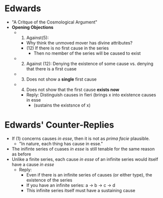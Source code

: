 Edwards
=======
- "A Critque of the Cosmological Argument"
- **Opening Objections**
    * 1) Against(5):
        - Why think the unmoved mover has divine attributes?
        - (12) If there is no first cause in the series
            * Then no member of the series will be caused to exist
    * 2) Against (12): Denying the existence of some cause vs. denying that there is a first cuase
    * 3) Does not show a **single** first cause
    * 4) Does not show that the first cause **exists now**
        - Reply: Distinguish causes in fieri (brings x into existence causes in esse
            * (sustains the existsnce of x)

Edwards' Counter-Replies
========================
- If (1) concerns causes *in esse*, then it is not as *prima facie* plausible.
    * "In nature, each thing has cause in esse."
- The inifinte series of cuases *in esse* is still tenable for the same reason as before
- Unlike a finite series, each cause *in esse* of an infinite series would itself have a cause *in esse*
    * Reply:
        - Even if there is an infinite series of causes (or either type), the existence of the series 
        - If you have an infinite series: a -> b -> c -> d
        - This infinite series itself must have a sustaining cause

